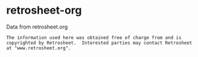 # retrosheet-org
Data from retrosheet.org

`The information used here was obtained free of
charge from and is copyrighted by Retrosheet.  Interested
parties may contact Retrosheet at "www.retrosheet.org".`
